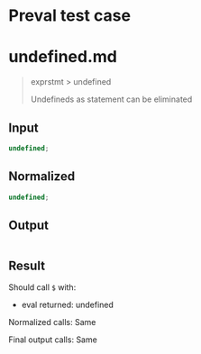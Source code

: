 # Preval test case

# undefined.md

> exprstmt > undefined
>
> Undefineds as statement can be eliminated

## Input

`````js filename=intro
undefined;
`````

## Normalized

`````js filename=intro
undefined;
`````

## Output

`````js filename=intro

`````

## Result

Should call `$` with:
 - eval returned: undefined

Normalized calls: Same

Final output calls: Same
